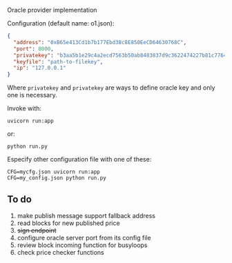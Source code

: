 Oracle provider implementation

Configuration (default name: o1.json):

````json
{
  "address": "0xB65e413Cd1b7b177Ebd38c8E850EeCD64630768C",
  "port": 8000,
  "privatekey": "b3aa5b1e29c4a2ecd7563b50ab8483837d9c3622474227b81c7764b13eec2939",
  "keyfile": "path-to-filekey",
  "ip": "127.0.0.1"
}
````

Where `privatekey` and `privatekey` are ways to define oracle key and only one is necessary. 


Invoke with:
````
uvicorn run:app
````
or:
````
python run.py
````

Especify other configuration file with one of these:
````
CFG=mycfg.json uvicorn run:app
CFG=my_config.json python run.py
````

## To do

1. make publish message support fallback address
2. read blocks for new published price
3. ~~sign endpoint~~
4. configure oracle server port from its config file
5. review block incoming function for busyloops
6. check price checker functions

